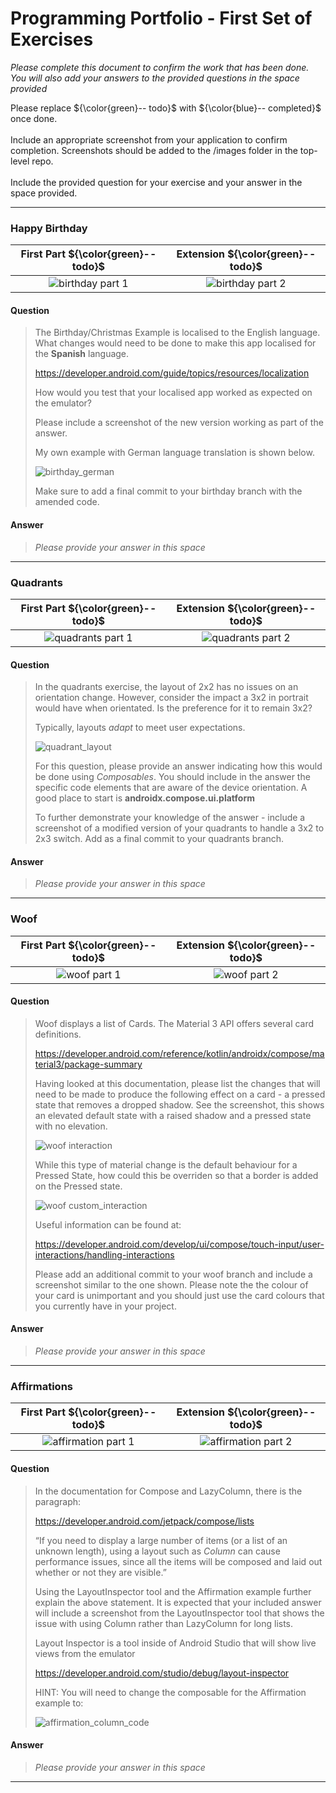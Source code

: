 # Programming Portfolio - First Set of Exercises

*Please complete this document to confirm the work that has been done. You will also add your answers to the provided 
questions in the space provided*

Please replace ${\color{green}-- todo}$ with ${\color{blue}-- completed}$ once done.\
\
Include an appropriate screenshot from your application to confirm completion. Screenshots should be added to 
the /images folder in the top-level repo.\
\
Include the provided question for your exercise and your answer in the space provided.

---

### Happy Birthday ###

|   **First Part ${\color{green}-- todo}$**    |    **Extension ${\color{green}-- todo}$**    |
|:--------------------------------------------:|:--------------------------------------------:|
| ![birthday part 1](./images/placeholder.jpg) | ![birthday part 2](./images/placeholder.jpg) |


#### Question ####
> The Birthday/Christmas Example is localised to the English language. What changes would need to be done 
> to make this app localised for the **Spanish** language.
> 
> https://developer.android.com/guide/topics/resources/localization 
> 
> How would you test that your localised app worked as expected on the emulator? 
>
> Please include a screenshot of the new version working as part of the answer. 
> 
> My own example with German language translation is shown below. 
> 
>  ![birthday_german](images/christmas_german.png)
> 
> Make sure to add a final commit to your birthday branch with the amended code.


#### Answer ####
> *Please provide your answer in this space*
> 
> 
> 
> 

---
### Quadrants ###

|    **First Part ${\color{green}-- todo}$**    |    **Extension ${\color{green}-- todo}$**     |
|:---------------------------------------------:|:---------------------------------------------:|
| ![quadrants part 1](./images/placeholder.jpg) | ![quadrants part 2](./images/placeholder.jpg) |


#### Question ####
> In the quadrants exercise, the layout of 2x2 has no issues on an orientation change. 
> However, consider the impact a 3x2 in portrait would have when orientated. 
> Is the preference for it to remain 3x2?
> 
> Typically, layouts *adapt* to meet user expectations. 
> 
>  ![quadrant_layout](images/quadrant_layout.png)
>  
> For this question, please provide an answer indicating how this would be done using *Composables*.
> You should include in the answer the specific code elements that are aware of the device orientation.
> A good place to start is **androidx.compose.ui.platform**
> 
> To further demonstrate your knowledge of the answer - include a screenshot of a modified version
> of your quadrants to handle a 3x2 to 2x3 switch. Add as a final commit to your quadrants branch.
> 

#### Answer ####
> *Please provide your answer in this space*
> 
> 
> 
> 

---

### Woof ###

| **First Part ${\color{green}-- todo}$**  |  **Extension ${\color{green}-- todo}$**  |
|:----------------------------------------:|:----------------------------------------:|
| ![woof part 1](./images/placeholder.jpg) | ![woof part 2](./images/placeholder.jpg) |


#### Question ####
> Woof displays a list of Cards. The Material 3 API offers several card definitions.
> 
> https://developer.android.com/reference/kotlin/androidx/compose/material3/package-summary
> 
> Having looked at this documentation, please list the changes that will need to be made to produce 
> the following effect on a card - a pressed state that removes a dropped shadow. See the screenshot, 
> this shows an elevated default state with a raised shadow and a pressed state with no elevation.
> 
> ![woof interaction](images/woof_interaction.png)
>  
> While this type of material change is the default behaviour for a Pressed State, how could this be overriden
> so that a border is added on the Pressed state.
> 
>  ![woof custom_interaction](images/woof_custom_interaction.png)
> 
> Useful information can be found at:
> 
> https://developer.android.com/develop/ui/compose/touch-input/user-interactions/handling-interactions
> 
> Please add an additional commit to your woof branch and include a screenshot similar to the one shown. 
> Please note the the colour of your card is unimportant and you should just use the card colours that you 
> currently have in your project.
>  


#### Answer ####
> *Please provide your answer in this space*
> 
> 
> 
> 

---

### Affirmations ###

|     **First Part ${\color{green}-- todo}$**     |     **Extension ${\color{green}-- todo}$**      |
|:-----------------------------------------------:|:-----------------------------------------------:|
| ![affirmation part 1](./images/placeholder.jpg) | ![affirmation part 2](./images/placeholder.jpg) |


#### Question ####
> In the documentation for Compose and LazyColumn, there is the paragraph:
> 
> https://developer.android.com/jetpack/compose/lists
> 
> “If you need to display a large number of items (or a list of an unknown length), using a 
> layout such as *Column* can cause performance issues, since all the items will be composed and 
> laid out whether or not they are visible.”
> 
> Using the LayoutInspector tool and the Affirmation example further explain the above statement. 
> It is expected that your included answer will include a screenshot from the LayoutInspector tool 
> that shows the issue with using Column rather than LazyColumn for long lists.
> 
> Layout Inspector is a tool inside of Android Studio that will show live views from the emulator
>
> https://developer.android.com/studio/debug/layout-inspector
> 
> HINT: You will need to change the composable for the Affirmation example to: 
>  
>  ![affirmation_column_code](images/affirmation_column.png)

#### Answer ####
> *Please provide your answer in this space*
> 
> 
> 
> 

---

